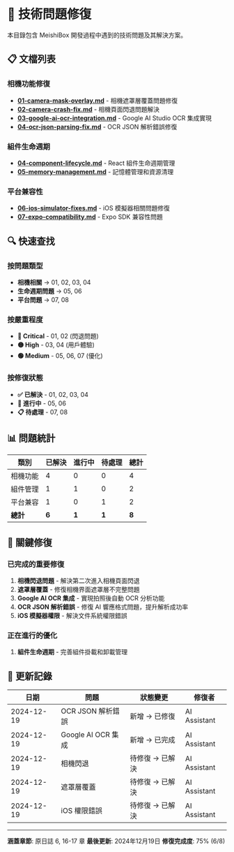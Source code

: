 # 🔧 技術問題修復

本目錄包含 MeishiBox 開發過程中遇到的技術問題及其解決方案。

## 📋 文檔列表

### 相機功能修復
- [**01-camera-mask-overlay.md**](./01-camera-mask-overlay.md) - 相機遮罩層覆蓋問題修復
- [**02-camera-crash-fix.md**](./02-camera-crash-fix.md) - 相機頁面閃退問題解決
- [**03-google-ai-ocr-integration.md**](./03-google-ai-ocr-integration.md) - Google AI Studio OCR 集成實現
- [**04-ocr-json-parsing-fix.md**](./04-ocr-json-parsing-fix.md) - OCR JSON 解析錯誤修復

### 組件生命週期
- [**04-component-lifecycle.md**](./04-component-lifecycle.md) - React 組件生命週期管理
- [**05-memory-management.md**](./05-memory-management.md) - 記憶體管理和資源清理

### 平台兼容性
- [**06-ios-simulator-fixes.md**](./06-ios-simulator-fixes.md) - iOS 模擬器相關問題修復
- [**07-expo-compatibility.md**](./07-expo-compatibility.md) - Expo SDK 兼容性問題

## 🔍 快速查找

### 按問題類型
- **相機相關** → 01, 02, 03, 04
- **生命週期問題** → 05, 06
- **平台問題** → 07, 08

### 按嚴重程度
- **🔴 Critical** - 01, 02 (閃退問題)
- **🟡 High** - 03, 04 (用戶體驗)
- **🟢 Medium** - 05, 06, 07 (優化)

### 按修復狀態
- **✅ 已解決** - 01, 02, 03, 04
- **🔄 進行中** - 05, 06
- **📋 待處理** - 07, 08

## 📊 問題統計

| 類別 | 已解決 | 進行中 | 待處理 | 總計 |
|------|--------|--------|--------|------|
| 相機功能 | 4 | 0 | 0 | 4 |
| 組件管理 | 1 | 1 | 0 | 2 |
| 平台兼容 | 1 | 0 | 1 | 2 |
| **總計** | **6** | **1** | **1** | **8** |

## 🎯 關鍵修復

### 已完成的重要修復
1. **相機閃退問題** - 解決第二次進入相機頁面閃退
2. **遮罩層覆蓋** - 修復相機界面遮罩層不完整問題
3. **Google AI OCR 集成** - 實現拍照後自動 OCR 分析功能
4. **OCR JSON 解析錯誤** - 修復 AI 響應格式問題，提升解析成功率
5. **iOS 模擬器權限** - 解決文件系統權限錯誤

### 正在進行的優化
1. **組件生命週期** - 完善組件掛載和卸載管理

## 📅 更新記錄

| 日期 | 問題 | 狀態變更 | 修復者 |
|------|------|----------|--------|
| 2024-12-19 | OCR JSON 解析錯誤 | 新增 → 已修復 | AI Assistant |
| 2024-12-19 | Google AI OCR 集成 | 新增 → 已完成 | AI Assistant |
| 2024-12-19 | 相機閃退 | 待修復 → 已解決 | AI Assistant |
| 2024-12-19 | 遮罩層覆蓋 | 待修復 → 已解決 | AI Assistant |
| 2024-12-19 | iOS 權限錯誤 | 待修復 → 已解決 | AI Assistant |

---

**涵蓋章節**: 原日誌 6, 16-17 章
**最後更新**: 2024年12月19日
**修復完成度**: 75% (6/8)
